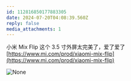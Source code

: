 ```yaml
---
id: 112816850177883305
date: 2024-07-20T04:08:39.560Z
reply: false
media_attachments: 1
---
```


小米 Mix Flip 这个 3.5 寸外屏太完美了，爱了爱了 [https://www.mi.com/prod/xiaomi-mix-flip](https://www.mi.com/prod/xiaomi-mix-flip)

![None](https://files.e5n.cc/media_attachments/files/112/816/847/457/554/115/original/10d185949130c502.png)
